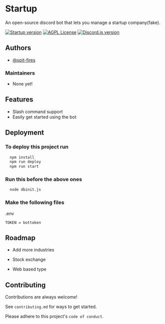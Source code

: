 
# Startup

An open-source discord bot that lets you manage a startup company(fake).

<!-- badges -->
[![Startup version](https://img.sheilds/io/badge/startup-v0.0.1-success.svg)](https://github.com/spit-fires/startup)
[![AGPL License](https://img.shields.io/badge/license-AGPL-blue.svg)](http://www.gnu.org/licenses/agpl-3.0)
[![Discord.js version](https://img.shields.io/badge/discord.js-v14-brightgreen.svg)](https://discord.js.org/)

## Authors

- [@spit-fires](https://www.github.com/spit-fires)

### Maintainers 

- None yet!

## Features

- Slash command support
- Easily get started using the bot

## Deployment

### To deploy this project run

```bash
  npm install
  npm run deploy
  npm run start
```

### Run this before the above ones

```bash
  node dbinit.js
```

### Make the following files

.env
```env
TOKEN = bottoken
```
## Roadmap

- Add more industries

- Stock exchange

- Web based type


## Contributing

Contributions are always welcome!

See `contributing.md` for ways to get started.

Please adhere to this project's `code of conduct`.

